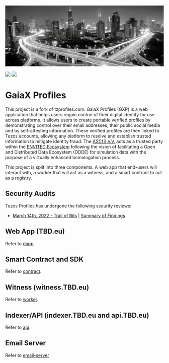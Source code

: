 ![tp header](/docs/envited.png)

[![](https://img.shields.io/badge/License-Apache--2.0-green)](https://www.apache.org/licenses/LICENSE-2.0.html) [![](https://img.shields.io/twitter/follow/ASCS_eV?label=Follow&style=social)](https://twitter.com/ASCS_eV)

# GaiaX Profiles

This project is a fork of tzprofiles.com. GaiaX Profiles (GXP) is
a web application that helps users regain control of their digital
identity for use across platforms. It allows users to create portable
verified profiles by demonstrating control over their email addresses,
their public social media and by self-attesting information. These 
verified profiles are then linked to Tezos accounts, allowing any 
platform to resolve and establish trusted information to mitigate 
identity fraud. The [ASC(S e.V.](https://www.asc-s.de/) acts as a
trusted party within the [ENVITED Ecosystem](https://envited.market/ecosystem)
following the vision of facilitating a Open and Distributed Data Ecosystem
(ODDE) for simulation data with the purpose of a virtually enhanced
homologation process.

This project is split into three components. A web app that end-users will
interact with, a worker that will act as a witness, and a smart contract to act
as a registry.

## Security Audits
Tezos Profiles has undergone the following security reviews:
- [March 14th, 2022 - Trail of Bits](https://github.com/trailofbits/publications/blob/master/reviews/SpruceID.pdf) | [Summary of Findings](https://blog.spruceid.com/spruce-completes-first-security-audit-from-trail-of-bits/)

## Web App (TBD.eu)
Refer to [dapp](dapp).

## Smart Contract and SDK
Refer to [contract](contract).

## Witness (witness.TBD.eu)
Refer to [worker](worker).

## Indexer/API (indexer.TBD.eu and api.TBD.eu)
Refer to [api](api).

## Email Server
Refer to [email-server](email-server)